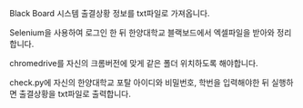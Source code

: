 Black Board 시스템 출결상황 정보를 txt파일로 가져옵니다.

Selenium을 사용하여 로그인 한 뒤 한양대학교 블랙보드에서 엑셀파일을 받아와 정리합니다.

chromedrive를 자신의 크롬버전에 맞게 같은 폴더 위치하도록 해야합니다.

check.py에 자신의 한양대학교 포탈 아이디와 비밀번호, 학번을 입력해야한 뒤 실행하면 출결상황을 txt파일로 출력합니다.
